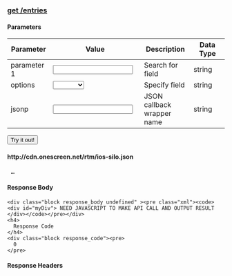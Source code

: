 <div class="heading"><h3><span class="http_method"><a class="toggleOperation" href="">
      get
    </a></span><span class="path"><a class="toggleOperation" href="#!/dictionaries/listEntries_get_0">
      /entries
    </a></span></h3></div><div id="dictionaries_listEntries_get_0_content" class="content" style="display: block;"><form onsubmit="return loadXMLDoc()" class="sandbox" accept-charset="UTF-8"><div style="margin:0;padding:0;display:inline"></div><h4>
      Parameters
    </h4>
    <table class="fullwidth"><thead><tr>
    	<th style="width: 100px; max-width: 100px">
      Parameter
    </th>
    <th style="width: 310px; max-width: 310px">
      Value
    </th>
    <th style="width: 200px; max-width: 200px">
      Description
    </th>
    <th style="width: 320px; max-width: 330px">
      Data Type
    </th>
    </tr></thead>
    <tbody class="operation-params">
    <tr><td class="code">
      parameter 1
    </td>
    <td><input type="text" value="" placeholder="" name="headword" minlength="0"></input></td><td>
      Search for field
    </td>
    <td><span class="model-signature">
      string
    </span></td></tr>
    <tr><td class="code">
      options
    </td>
    <td><select name="_opts"><option value="" selected=""></option>
    	<option value="starts">
      starts
    </option>
    <option value="ends">
      ends
    </option>
    <option value="exact">
      exact
    </option>
    <option value="contains">
      contains
    </option></select></td>
    <td>
      Specify field
    </td>
    <td><span class="model-signature">
      string
    </span></td></tr>
    <tr><td class="code">
      jsonp
    </td>
    <td><input type="text" value="" placeholder="" name="jsonp" minlength="0"></input></td><td>
      JSON callback wrapper name
    </td>
    <td><span class="model-signature">
      string
    </span></td></tr></tbody></table>
    <div class="sandbox_header"><input onclick="ajaxsubmit()" class="submit" type="button" value="Try it out!" name="commit"></input><a class="response_hider" style="display: none;" href="#">
      Hide Response
    </a></div></form>
    <div class="response" style="">
    	<h4>
      http://cdn.onescreen.net/rtm/ios-silo.json
    </h4>
    <div class="block request_url"><pre> … </pre></div>
    	<h4>
	   	   Response Body
   		</h4>
   
    <div class="block response_body undefined" ><pre class="xml"><code>  <div id="myDiv"> NEED JAVASCRIPT TO MAKE API CALL AND OUTPUT RESULT  </div></code></pre></div>
    <h4>
      Response Code
    </h4>
    <div class="block response_code"><pre>
      0
    </pre>
</div>
<h4>
      Response Headers
    </h4>
    <div class="block response_headers"><pre></pre></div></div></div>
</div>